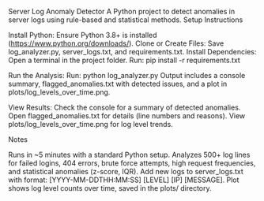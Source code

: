 Server Log Anomaly Detector
A Python project to detect anomalies in server logs using rule-based and statistical methods.
Setup Instructions

Install Python: Ensure Python 3.8+ is installed (https://www.python.org/downloads/).
Clone or Create Files: Save log_analyzer.py, server_logs.txt, and requirements.txt.
Install Dependencies:
Open a terminal in the project folder.
Run: pip install -r requirements.txt


Run the Analysis:
Run: python log_analyzer.py
Output includes a console summary, flagged_anomalies.txt with detected issues, and a plot in plots/log_levels_over_time.png.


View Results:
Check the console for a summary of detected anomalies.
Open flagged_anomalies.txt for details (line numbers and reasons).
View plots/log_levels_over_time.png for log level trends.



Notes

Runs in ~5 minutes with a standard Python setup.
Analyzes 500+ log lines for failed logins, 404 errors, brute force attempts, high request frequencies, and statistical anomalies (z-score, IQR).
Add new logs to server_logs.txt with format: [YYYY-MM-DDTHH:MM:SS] [LEVEL] [IP] [MESSAGE].
Plot shows log level counts over time, saved in the plots/ directory.
